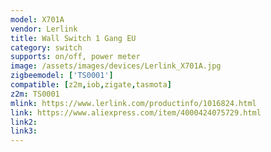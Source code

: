 ```yaml
---
model: X701A
vendor: Lerlink
title: Wall Switch 1 Gang EU
category: switch
supports: on/off, power meter
image: /assets/images/devices/Lerlink_X701A.jpg
zigbeemodel: ['TS0001']
compatible: [z2m,iob,zigate,tasmota]
z2m: TS0001
mlink: https://www.lerlink.com/productinfo/1016824.html
link: https://www.aliexpress.com/item/4000424075729.html
link2: 
link3: 
---
```


